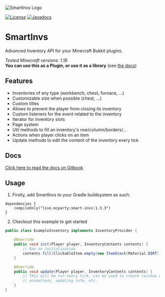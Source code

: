 ![SmartInvs Logo](http://minuskube.fr/img/smart-invs/smart_invs.png)

[![License](https://img.shields.io/github/license/minuskube/smartinvs.svg?style=flat-square)](https://github.com/MinusKube/SmartInvs/blob/master/LICENSE.md)
[![Javadocs](https://img.shields.io/maven-central/v/fr.minuskube.inv/smart-invs.svg?label=javadoc&style=flat-square)](https://javadoc.io/doc/fr.minuskube.inv/smart-invs)

# SmartInvs
Advanced Inventory API for your Minecraft Bukkit plugins.

*Tested Minecraft versions: 1.18*  
**You can use this as a Plugin, or use it as a library** (see [the docs](https://minuskube.gitbook.io/smartinvs/))

## Features
* Inventories of any type (workbench, chest, furnace, ...)
* Customizable size when possible (chest, ...)
* Custom titles
* Allows to prevent the player from closing its inventory
* Custom listeners for the event related to the inventory
* Iterator for inventory slots
* Page system
* Util methods to fill an inventory's row/column/borders/...
* Actions when player clicks on an item
* Update methods to edit the content of the inventory every tick

## Docs
[Click here to read the docs on Gitbook](https://minuskube.gitbook.io/smartinvs/)

## Usage

1. Firstly, add SmartInvs to your Gradle buildsystem as such:
```
dependencies {
    compileOnly("live.mcparty:smart-invs:1.3.3")
}
```

2. Checkout this example to get started
```java
public class ExampleInventory implements InventoryProvider {

    @Override
    public void init(Player player, InventoryContents contents) {
        // Ran on initialization
        contents.fill(ClickableItem.empty(new ItemStack(Material.DIRT)));
    }

    @Override
    public void update(Player player, InventoryContents contents) {
        // This will be run every tick, can be used to create rainbow effects
        // animations, updating info, etc.
    }
}
```